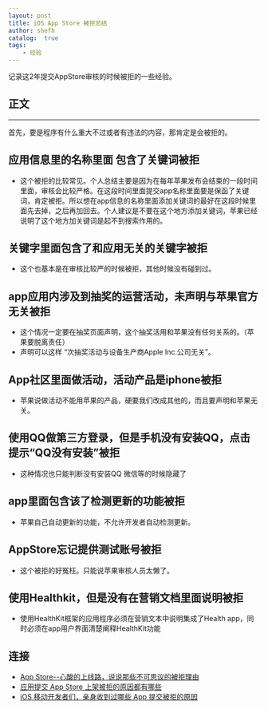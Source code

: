 ```yaml
---
layout: post
title: iOS App Store 被拒总结
author: shefh
catalog:  true
tags:
    - 经验
---
```


记录这2年提交AppStore审核的时候被拒的一些经验。

## 正文
-----

  首先，要是程序有什么重大不过或者有违法的内容，那肯定是会被拒的。

## 应用信息里的名称里面 包含了关键词被拒
 * 这个被拒的比较常见。个人总结主要是因为在每年苹果发布会结束的一段时间里面，审核会比较严格。在这段时间里面提交app名称里面要是保函了关键词，肯定被拒。所以想在app信息的名称里面添加关键词的最好在这段时候里面先去掉，之后再加回去。个人建议是不要在这个地方添加关键词，苹果已经说明了这个地方加关键词是起不到搜索作用的。


## 关键字里面包含了和应用无关的关键字被拒
 * 这个也基本是在审核比较严的时候被拒，其他时候没有碰到过。

## app应用内涉及到抽奖的运营活动，未声明与苹果官方无关被拒
 * 这个情况一定要在抽奖页面声明，这个抽奖活用和苹果没有任何关系的。（苹果要脱离责任）
 * 声明可以这样 “次抽奖活动与设备生产商Apple Inc.公司无关”。


## App社区里面做活动，活动产品是iphone被拒
 * 苹果说做活动不能用苹果的产品，硬要我们改成其他的，而且要声明和苹果无关。

## 使用QQ做第三方登录，但是手机没有安装QQ，点击提示“QQ没有安装”被拒
 * 这种情况也只能判断没有安装QQ 微信等的时候隐藏了

## app里面包含该了检测更新的功能被拒
 * 苹果自己自动更新的功能，不允许开发者自动检测更新。

## AppStore忘记提供测试账号被拒
 * 这个被拒的好冤枉。只能说苹果审核人员太懒了。

## 使用Healthkit，但是没有在营销文档里面说明被拒
 * 使用HealthKit框架的应用程序必须在营销文本中说明集成了Health app，同时必须在app用户界面清楚阐释HealthKit功能


## 连接
 * [App Store--心酸的上线路，说说那些不可思议的被拒理由](http://www.cocoachina.com/appstore/20141107/10165.html)
 * [应用提交 App Store 上架被拒的原因都有哪些](https://www.zhihu.com/question/20216099)
 * [iOS 移动开发者们，亲身收到过哪些 App 提交被拒的原因](https://www.zhihu.com/question/20255638)
